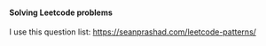 #### Solving Leetcode problems

I use this question list:
https://seanprashad.com/leetcode-patterns/
